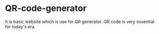 # QR-code-generator
It is basic website which is use for QR generator. QR code is very essential for today's era.
